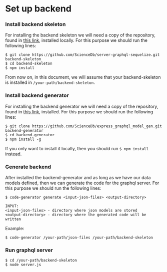 # Set up backend

### Install backend skeleton
For installing the backend skeleton we will need a copy of the repository, found in [this link](https://github.com/ScienceDb/server-graphql-sequelize), installed locally. For this purpose we should run the following lines:

```
$ git clone https://github.com/ScienceDb/server-graphql-sequelize.git backend-skeleton
$ cd backend-skeleton
$ npm install  
```
From now on, in this document, we will assume that your backend-skeleton is installed in `/your-path/backend-skeleton`.

### Install backend generator
For installing the backend generator we will need a copy of the repository, found in [this link](https://github.com/ScienceDb/express_graphql_model_gen), installed.
For this purpose we should run the following lines:
```
$ git clone https://github.com/ScienceDb/express_graphql_model_gen.git backend-generator
$ cd backend-generator
$ npm install -g
```
If you only want to install it locally, then you should run
`$ npm install` instead.  

### Generate backend
After installed the backend-generator and as long as we have our data models defined, then we can generate the code for the graphql server. For this purpose we should run the following lines:

```
$ code-generator generate <input-json-files> <output-directory>
```
```
INPUT:
<input-json-files> - directory where json models are stored
<output-directory> - directory where the generated code will be written
```

Example:
```
$ code-generator /your-path/json-files /your-path/backend-skeleton
```

### Run graphql server
```
$ cd /your-path/backend-skeleton
$ node server.js
```
